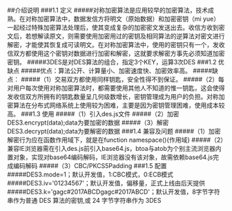 ##介绍说明
###1.1 定义
#####对称加密算法是应用较早的加密算法，技术成熟。在对称加密算法中，数据发信方将明文（原始数据）和加密密钥（mi yue）一起经过特殊加密算法处理后，使其变成复杂的加密密文发送出去。收信方收到密文后，若想解读原文，则需要使用加密用过的密钥及相同算法的逆算法对密文进行解密，才能使其恢复成可读明文。在对称加密算法中，使用的密钥只有一个，发收信双方都使用这个密钥对数据进行加密和解密，这就要求解密方事先必须知道加密密钥。
#####3DES是对DES算法的组合，指定3个KEY，运算3次DES
###1.2 优缺点
#####优点：算法公开、计算量小、加密速度快、加密效率高。
#####缺点：
#####（1）交易双方都使用同样钥匙，安全性得不到保证。
#####（2）每对用户每次使用对称加密算法时，都需要使用其他人不知道的惟一钥匙，这会使得发收信双方所拥有的钥匙数量呈几何级数增长，密钥管理成为用户的负担。对称加密算法在分布式网络系统上使用较为困难，主要是因为密钥管理困难，使用成本较高。
###1.3 使用
#####（1）引入des.js文件
#####（2）加密DES3.encrypt(data);data为要加密的数据
#####（3）解密DES3.decrypt(data);data为要解密的数据
###1.4 兼容及问题
#####（1）加密解密行为应在函数作用域下，就是在function namespace(){作用域}
#####（2）兼容IE浏览器需在引入des.js前引入base64.js，btoa与atob为个别主流浏览器内置对象，实现对base64编码解码，IE浏览器没有该对象，故需依赖base64.js完成编码解码
#####（3）CBC/PKCS5Padding
###1.5 配置
#####DES3.mode=1；默认开发值，1:CBC模式，0:ECB模式
#####DES3.iv='01234567'；默认开发值，偏移量，正式上线由后天提供
#####DES3.k='gagc#2017ABCDgagc#2017ABCD'；默认开发值，8字节字符串作为普通 DES 算法的密钥,或 24 字节字符串作为 3DES